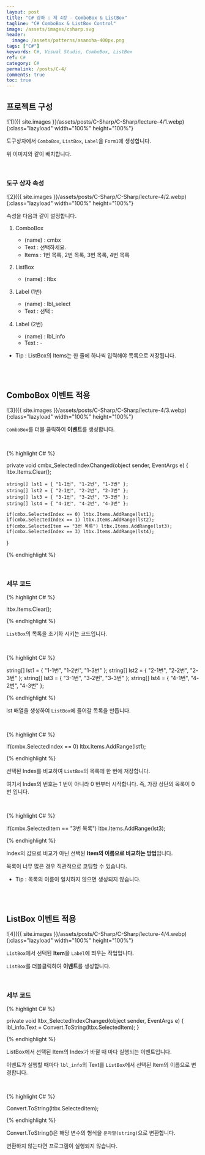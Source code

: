 ```yaml
---
layout: post
title: "C# 강좌 : 제 4강 - ComboBox & ListBox"
tagline: "C# ComboBox & ListBox Control"
image: /assets/images/csharp.svg
header:
  image: /assets/patterns/asanoha-400px.png
tags: ["C#"]
keywords: C#, Visual Studio, ComboBox, ListBox
ref: C#
category: C#
permalink: /posts/C-4/
comments: true
toc: true
---
```


## 프로젝트 구성

![1]({{ site.images }}/assets/posts/C-Sharp/C-Sharp/lecture-4/1.webp){:class="lazyload" width="100%" height="100%"}

도구상자에서 `ComboBox`, `ListBox`, `Label`을 `Form1`에 생성합니다.

위 이미지와 같이 배치합니다.

<br>

### 도구 상자 속성

![2]({{ site.images }}/assets/posts/C-Sharp/C-Sharp/lecture-4/2.webp){:class="lazyload" width="100%" height="100%"}

속성을 다음과 같이 설정합니다.

1. ComboBox
	* (name) : cmbx
	* Text : 선택하세요.
	* Items : 1번 목록, 2번 목록, 3번 목록, 4번 목록
	
2. ListBox
	* (name) : ltbx
	
3. Label (1번)
	* (name) : lbl_select
	* Text : 선택 :
	
4. Label (2번)
	* (name) : lbl_info
	* Text : -
	
- Tip : ListBox의 Items는 한 줄에 하나씩 입력해야 목록으로 저장됩니다.

<br>
<br>

## ComboBox 이벤트 적용

![3]({{ site.images }}/assets/posts/C-Sharp/C-Sharp/lecture-4/3.webp){:class="lazyload" width="100%" height="100%"}

`ComboBox`를 더블 클릭하여 **이벤트**를 생성합니다.

<br>

{% highlight C# %}

private void cmbx_SelectedIndexChanged(object sender, EventArgs e)
{
	ltbx.Items.Clear();
	
	string[] lst1 = { "1-1번", "1-2번", "1-3번" };
	string[] lst2 = { "2-1번", "2-2번", "2-3번" };	
	string[] lst3 = { "3-1번", "3-2번", "3-3번" };
	string[] lst4 = { "4-1번", "4-2번", "4-3번" };

	if(cmbx.SelectedIndex == 0) ltbx.Items.AddRange(lst1);
	if(cmbx.SelectedIndex == 1) ltbx.Items.AddRange(lst2);
	if(cmbx.SelectedItem == "3번 목록") ltbx.Items.AddRange(lst3);
	if(cmbx.SelectedIndex == 3) ltbx.Items.AddRange(lst4);

}

{% endhighlight %}

<br>

### 세부 코드

{% highlight C# %}

ltbx.Items.Clear();

{% endhighlight %}

`ListBox`의 목록을 초기화 시키는 코드입니다.

<br>

{% highlight C# %}

string[] lst1 = { "1-1번", "1-2번", "1-3번" };
string[] lst2 = { "2-1번", "2-2번", "2-3번" };
string[] lst3 = { "3-1번", "3-2번", "3-3번" };
string[] lst4 = { "4-1번", "4-2번", "4-3번" };

{% endhighlight %}

lst 배열을 생성하여 `ListBox`에 들어갈 목록을 만듭니다.

<br>

{% highlight C# %}

if(cmbx.SelectedIndex == 0) ltbx.Items.AddRange(lst1);

{% endhighlight %}

선택된 Index를 비교하여 `ListBox`의 목록에 한 번에 저장합니다.

여기서 Index의 번호는 1 번이 아니라 0 번부터 시작합니다. 즉, 가장 상단의 목록이 0 번 입니다.

<br>

{% highlight C# %}

if(cmbx.SelectedItem == "3번 목록") ltbx.Items.AddRange(lst3);

{% endhighlight %}

Index의 값으로 비교가 아닌 선택된 **Item의 이름으로 비교하는 방법**입니다.

목록이 너무 많은 경우 직관적으로 코딩할 수 있습니다.

- Tip : 목록의 이름이 일치하지 않으면 생성되지 않습니다.

<br>
<br>

## ListBox 이벤트 적용

![4]({{ site.images }}/assets/posts/C-Sharp/C-Sharp/lecture-4/4.webp){:class="lazyload" width="100%" height="100%"}

`ListBox`에서 선택된 **Item**을 `Label`에 띄우는 작업입니다.

`ListBox`를 더블클릭하여 **이벤트**를 생성합니다.

<br>

### 세부 코드

{% highlight C# %}

private void ltbx_SelectedIndexChanged(object sender, EventArgs e)
{
	lbl_info.Text = Convert.ToString(ltbx.SelectedItem);
}

{% endhighlight %}

ListBox에서 선택된 Item의 Index가 바뀔 때 마다 실행되는 이벤트입니다.

이벤트가 실행할 때마다 `lbl_info`의 Text를 `ListBox`에서 선택된 Item의 이름으로 변경합니다.

<br>

{% highlight C# %}

Convert.ToString(ltbx.SelectedItem);

{% endhighlight %}

Convert.ToString()은 해당 변수의 형식을 `문자열(string)`으로 변환합니다.

변환하지 않는다면 프로그램이 실행되지 않습니다.
